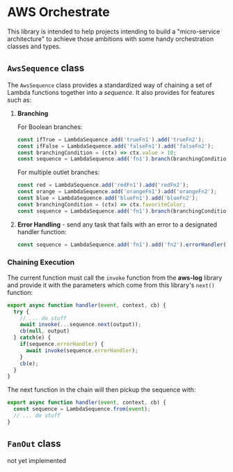 # AWS Orchestrate

This library is intended to help projects intending to build a "micro-service architecture" to achieve those ambitions with some handy orchestration classes and types.

## `AwsSequence` class

The `AwsSequence` class provides a standardized way of chaining a set of Lambda functions together into a _sequence_. It also provides for features such as:

1. **Branching**

     For Boolean branches:

      ```typescript
      const ifTrue = LambdaSequence.add('trueFn1').add('trueFn2');
      const ifFalse = LambdaSequence.add('falseFn1').add('falseFn2');
      const branchingCondition = (ctx) => ctx.value > 10;
      const sequence = LambdaSequence.add('fn1').branch(branchingCondition, ifTrue, ifFalse);
      ```

    For multiple outlet branches:

      ```typescript
      const red = LambdaSequence.add('redFn1').add('redFn2');
      const orange = LambdaSequence.add('orangeFn1').add('orangeFn2');
      const blue = LambdaSequence.add('blueFn1').add('blueFn2');
      const branchingCondition = (ctx) => ctx.favoriteColor;
      const sequence = LambdaSequence.add('fn1').branch(branchingCondition, { red, orange, blue });
      ```

2. **Error Handling** - send any task that fails with an error to a designated handler function:

    ```typescript
    const sequence = LambdaSequence.add('fn1').add('fn2').errorHandler('errFn');
    ```

### Chaining Execution

The current function must call the `invoke` function from the **aws-log** library and provide it with the parameters which come from this library's `next()` function:

```typescript
export async function handler(event, context, cb) {
  try {
    // ... do stuff
    await invoke(...sequence.next(output));
    cb(null, output)
  } catch(e) {
    if(sequence.errorHandler) {
      await invoke(sequence.errorHandler);
    }
    cb(e);
  }
}
```

The next function in the chain will then pickup the sequence with:

```typescript
export async function handler(event, context, cb) {
  const sequence = LambdaSequence.from(event);
  // ... do stuff
}
```

## `FanOut` class

not yet implemented